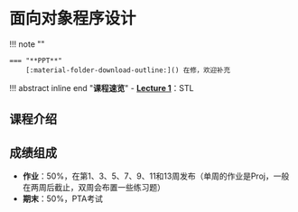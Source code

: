 # **面向对象程序设计**

!!! note ""    
    
    === "**PPT**"
        [:material-folder-download-outline:]() 在修，欢迎补充

!!! abstract inline end "**课程速览**"
    - [**Lecture 1**](OOP_1.md)：STL

## **课程介绍**



## **成绩组成**

- **作业**：50%，在第1、3、5、7、9、11和13周发布（单周的作业是Proj，一般在两周后截止，双周会布置一些练习题）
- **期末**：50%，PTA考试